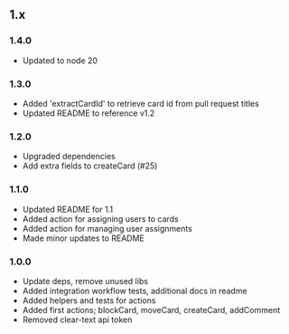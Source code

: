 
## 1.x

### 1.4.0

* Updated to node 20

### 1.3.0

* Added 'extractCardId' to retrieve card id from pull request titles
* Updated README to reference v1.2

### 1.2.0

* Upgraded dependencies
* Add extra fields to createCard (#25)

### 1.1.0

* Updated README for 1.1
* Added action for assigning users to cards
* Added action for managing user assignments
* Made minor updates to README

### 1.0.0

* Update deps, remove unused libs
* Added integration workflow tests, additional docs in readme
* Added helpers and tests for actions
* Added first actions; blockCard, moveCard, createCard, addComment
* Removed clear-text api token

